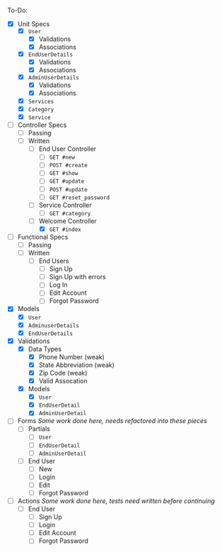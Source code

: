 To-Do:

- [x] Unit Specs
  - [x] `User`
    - [x] Validations
    - [x] Associations
  - [x] `EndUserDetails`
    - [x] Validations
    - [x] Associations
  - [x] `AdminUserDetails`
    - [x] Validations
    - [x] Associations
  - [x] `Services`
  - [x] `Category`
  - [x] `Service`
- [ ] Controller Specs
  - [ ] Passing
  - [ ] Written
    - [ ] End User Controller
      - [ ] `GET #new`
      - [ ] `POST #create`
      - [ ] `GET #show`
      - [ ] `GET #update`
      - [ ] `POST #update`
      - [ ] `GET #reset_password`
    - [ ] Service Controller
      - [ ] `GET #category`
    - [ ] Welcome Controller
      - [x] `GET #index`
- [ ] Functional Specs
  - [ ] Passing
  - [ ] Written
    - [ ] End Users
      - [ ] Sign Up
      - [ ] Sign Up with errors
      - [ ] Log In
      - [ ] Edit Account
      - [ ] Forgot Password
- [x] Models
  - [x] `User`
  - [x] `AdminuserDetails`
  - [x] `EndUserDetails`
- [x] Validations
  - [x] Data Types
    - [x] Phone Number (weak)
    - [x] State Abbreviation (weak)
    - [x] Zip Code (weak)
    - [x] Valid Assocation
  - [x] Models
    - [x] `User`
    - [x] `EndUserDetail`
    - [x] `AdminUserDetail`
- [ ] Forms *Some work done here, needs refactored into these pieces*
  - [ ] Partials
    - [ ] `User`
    - [ ] `EndUserDetail`
    - [ ] `AdminUserDetail`
  - [ ] End User
    - [ ] New
    - [ ] Login
    - [ ] Edit
    - [ ] Forgot Password
- [ ] Actions *Some work done here, tests need written before continuing*
  - [ ] End User
    - [ ] Sign Up
    - [ ] Login
    - [ ] Edit Account
    - [ ] Forgot Password
